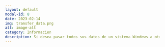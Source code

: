 ```yaml
---
layout: default
modal-id: 8
date: 2023-02-14
img: transfer_data.png
alt: image-alt
category: Informacion
description: Si desea pasar todos sus datos de un sistema Windows a otro, pero no cuenta con el equipo correspondiente para hacerlo, se le hace muy tedioso, no tiene tiempo o simplemente no sabe como hacerlo, no se preocupe, aquí se le ayuda a pasar todos sus datos de un Windows a otro Windows, de un Mac OS a otro Mac OS o incluso, de un Sistema a Otro Complemamente diferente. El Precio de Apertura varia entre los 10000 y 15000 colones.
---
```

